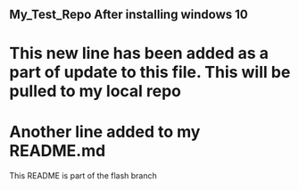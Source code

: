 ﻿## My_Test_Repo After installing windows 10

# This new line has been added as a part of update to this file. This will be pulled to my local repo

# Another line added to my README.md

This README is part of the flash branch
